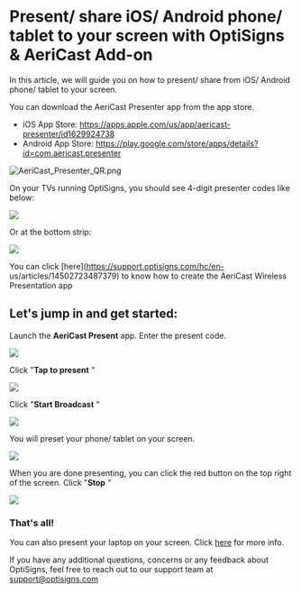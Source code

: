 # Present/ share iOS/ Android phone/ tablet to your screen with OptiSigns & AeriCast Add-on

In this article, we will guide you on how to present/ share from iOS/ Android
phone/ tablet to your screen.

You can download the AeriCast Presenter app from the app store.

  * iOS App Store: <https://apps.apple.com/us/app/aericast-presenter/id1629924738>
  * Android App Store: <https://play.google.com/store/apps/details?id=com.aericast.presenter>

![AeriCast_Presenter_QR.png](https://support.optisigns.com/hc/article_attachments/14558247414163)

On your TVs running OptiSigns, you should see 4-digit presenter codes like
below:

![](https://support.optisigns.com/hc/article_attachments/14557985533075)

Or at the bottom strip:

![](https://support.optisigns.com/hc/article_attachments/14558020377363)

You can click [here](https://support.optisigns.com/hc/en-
us/articles/14502723487379) to know how to create the AeriCast Wireless
Presentation app

## **Let's jump in and get started:**

Launch the **AeriCast Present** app. Enter the present code.

![](https://support.optisigns.com/hc/article_attachments/14557991027603)

Click "**Tap to present** "

![](https://support.optisigns.com/hc/article_attachments/14558021130003)

Click "**Start Broadcast** "

![](https://support.optisigns.com/hc/article_attachments/14558027185811)

You will preset your phone/ tablet on your screen.

![](https://support.optisigns.com/hc/article_attachments/14558077259795)

When you are done presenting, you can click the red button on the top right of
the screen. Click "**Stop** "

![](https://support.optisigns.com/hc/article_attachments/14558079816083)

### That's all!

You can also present your laptop on your screen. Click
[here](https://support.optisigns.com/hc/en-us/articles/14502378549907) for
more info.

If you have any additional questions, concerns or any feedback about
OptiSigns, feel free to reach out to our support team at
[support@optisigns.com](mailto:support@optisigns.com)

